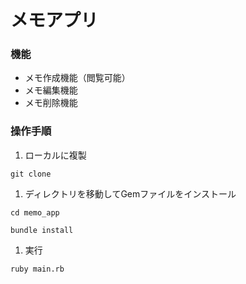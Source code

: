 # メモアプリ

### 機能
* メモ作成機能（閲覧可能）
* メモ編集機能
* メモ削除機能


### 操作手順
1. ローカルに複製
```
git clone
```

1. ディレクトリを移動してGemファイルをインストール
```
cd memo_app

bundle install
```

1. 実行
```
ruby main.rb
```
